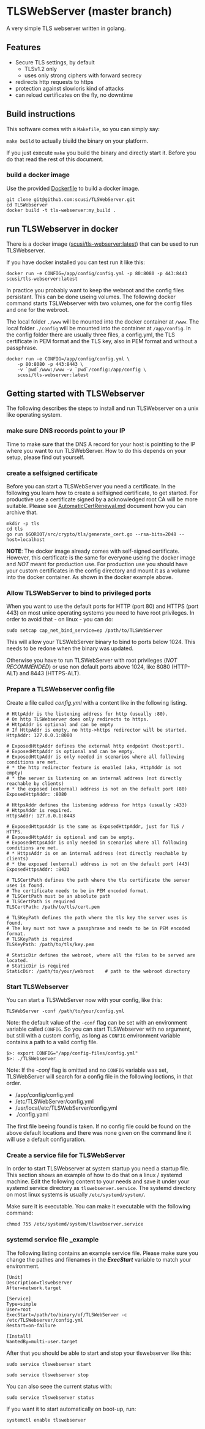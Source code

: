 # TLSWebServer (master branch)

A very simple TLS webserver written in golang.

## Features

- Secure TLS settings, by default
  - TLSv1.2 only
  - uses only strong ciphers with forward secrecy
- redirects http requests to https
- protection against slowloris kind of attacks
- can reload certificates on the fly, no downtime

## Build instructions

This software comes with a ```Makefile```, so you can simply say:

```make build``` to actually biuild the binary on your platform.

If you just execute ```make``` you build the binary and directly start it.
Before you do that read the rest of this document.

### build a docker image

Use the provided [Dockerfile](Dockerfile) to build a docker image.

```
git clone git@github.com:scusi/TLSWebServer.git
cd TLSWebserver
docker build -t tls-webserver:my_build .
```

## run TLSWebserver in docker

There is a docker image ([scusi/tls-webserver:latest](https://hub.docker.com/r/scusi/tls-webserver)) that can be used to run TLSWebserver.

If you have docker installed you can test run it like this:

```
docker run -e CONFIG=/app/config/config.yml -p 80:8080 -p 443:8443 scusi/tls-webserver:latest
```

In practice you probably want to keep the webroot and the config files persistant.
This can be done useing volumes.
The following docker command starts TSLWebserver with two volumes, 
one for the config files and one for the webroot.

The local folder `./www` will be mounted into the docker container at `/www`.
The local folder `./config` will be mounted into the container at `/app/config`.
In the config folder there are usually three files, a config.yml, the TLS certificate in PEM format and the TLS key, also in PEM format and without a passphrase.

```
docker run -e CONFIG=/app/config/config.yml \
	-p 80:8080 -p 443:8443 \
	-v `pwd`/www:/www -v `pwd`/config:/app/config \
	scusi/tls-webserver:latest
```

## Getting started with TLSWebserver 

The following describes the steps to install and run TLSWebserver on a unix like operating system.

### make sure DNS records point to your IP

Time to make sure that the DNS A record for your host is pointting to the IP where you want to run TLSWebServer.
How to do this depends on your setup, please find out yourself.

### create a selfsigned certificate

Before you can start a TLSWebServer you need a certificate. In the following you learn how to create a selfsigned certificate, to get started.
For productive use a certificate signed by a acknowledged root CA will be more suitable. 
Please see [AutomaticCertRenewal.md](AutomaticCertRenewal.md) document how you can archive that.

```
mkdir -p tls
cd tls
go run $GOROOT/src/crypto/tls/generate_cert.go --rsa-bits=2048 --host=localhost
```

**NOTE**: The docker image already comes with self-signed certificate. 
However, this certificate is the same for everyone useing the docker image and
*NOT* meant for production use. For production use you should have your custom
certificates in the config directory and mount it as a volume into the docker
container. As shown in the docker example above.

### Allow TLSWebServer to bind to privileged ports

When you want to use the default ports for HTTP (port 80) and HTTPS (port 443) 
on most unice operating systems you need to have root privileges. In order to 
avoid that - on linux - you can do:
```
sudo setcap cap_net_bind_service=ep /path/to/TLSWebServer
```
This will allow your TLSWebServer binary to bind to ports below 1024.
This needs to be redone when the binary was updated.

Otherwise you have to run TLSWebServer with root privileges (*NOT RECOMMENDED*)
or use non default ports above 1024, like 8080 (HTTP-ALT) and 8443 (HTTPS-ALT).

### Prepare a TLSWebserver config file

Create a file called _config.yml_ with a content like in the following listing.

```
# HttpAddr is the listening address for http (usually :80).
# On http TLSWebserver does only redirects to https.
# HttpAddr is optional and can be empty
# If HttpAddr is empty, no http->https redirector will be started.
HttpAddr: 127.0.0.1:8080

# ExposedHttpAddr defines the external http endpoint (host:port).
# ExposedHttpAddr is optional and can be empty.
# ExposedHttpAddr is only needed in scenarios where all following conditions are met.
# * the http redirector feature is enabled (aka, HttpAddr is not empty)
# * the server is listening on an internal address (not directly reachable by clients) 
# * the exposed (external) address is not on the default port (80)
ExposedHttpAddr: :8080

# HttpsAddr defines the listening address for https (usually :433)
# HttpsAddr is required. 
HttpsAddr: 127.0.0.1:8443

# ExposedHttpsAddr is the same as ExposedHttpAddr, just for TLS / HTTPS.
# ExposedHttpAddr is optional and can be empty.
# ExposedHttpsAddr is only needed in scenarios where all following conditions are met.
# * HttpsAddr is on an internal address (not directly reachable by clients) 
# * the exposed (external) address is not on the default port (443)
ExposedHttpsAddr: :8433	

# TLSCertPath defines the path where the tls certificate the server uses is found.
# The certificate needs to be in PEM encoded format.
# TLSCertPath must be an absolute path
# TLSCertPath is required
TLSCertPath: /path/to/tls/cert.pem

# TLSKeyPath defines the path where the tls key the server uses is found.
# The key must not have a passphrase and needs to be in PEM encoded format.
# TLSKeyPath is required
TLSKeyPath: /path/to/tls/key.pem

# StaticDir defines the webroot, where all the files to be served are located.
# StaticDir is required
StaticDir: /path/to/your/webroot	# path to the webroot directory
```

### Start TLSWebserver

You can start a TLSWebServer now with your config, like this:

```TLSWebServer -conf /path/to/your/config.yml```

Note: the default value of the `-conf` flag can be set with an environment
variable called `CONFIG`. So you can start TLSWebserver with no argument, but
still with a custom config, as long as `CONFIG` environment variable contains a
path to a valid config file.

```
$>: export CONFIG="/app/config-files/config.yml"
$>: ./TLSWebserver
```

Note: If the _-conf_ flag is omitted and no `CONFIG` variable was set, TLSWebServer will search for a config file in the following loctions, in that order.

- /app/config/config.yml
- /etc/TLSWebServer/config.yml
- /usr/local/etc/TLSWebServer/config.yml
- ./config.yaml 

The first file beeing found is taken. If no config file could be found on the
above default locations and there was none given on the command line it will
use a default configuration.

### Create a service file for TLSWebServer

In order to start TLSWebserver at system startup you need a startup file. This section shows an example of how to do that on a linux / systemd machine.
Edit the following content to your needs and save it under your systemd service directory as `tlswebserver.service`. The systemd directory on most linux systems is usually `/etc/systemd/system/`.

Make sure it is executable.
You can make it executable with the following command:
```
chmod 755 /etc/systemd/system/tlswebserver.service
```

### systemd service file _example

The following listing contains an example service file.
Please make sure you change the pathes and filenames in the _**ExecStart**_ variable to match your environment.

```
[Unit]
Description=tlswebserver
After=network.target

[Service]
Type=simple
User=root
ExecStart=/path/to/binary/of/TLSWebServer -c /etc/TLSWebserver/config.yml 
Restart=on-failure

[Install]
WantedBy=multi-user.target
```
After that you should be able to start and stop your tlswebserver like this:

```
sudo service tlswebserver start
```

```
sudo service tlswebserver stop
```

You can also seee the current status with:

```
sudo service tlswebserver status
```

If you want it to start automatically on boot-up, run:

```
systemctl enable tlswebserver
```
